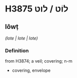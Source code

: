 # H3875 לוֹט / לוט

## lôwṭ

_(lote | lote | lote)_

### Definition

from H3874; a veil; covering; n-m

- covering, envelope
